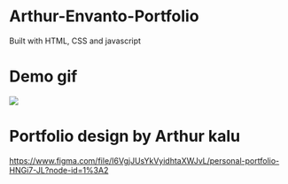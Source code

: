 # Arthur-Envanto-Portfolio
Built with HTML, CSS and javascript

# Demo gif
![](https://media.giphy.com/media/hzXrUX4w1SM4EYfhlM/giphy.gif)

# Portfolio design by Arthur kalu
https://www.figma.com/file/I6VgjJUsYkVyidhtaXWJvL/personal-portfolio-HNGi7-JL?node-id=1%3A2